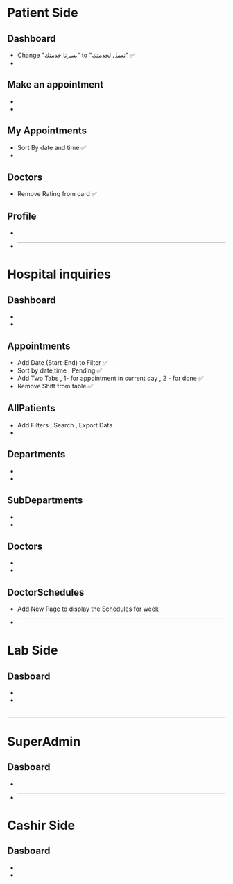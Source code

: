 # Patient Side

## Dashboard

- Change "يسرنا خدمتك" to "نعمل لخدمتك" ✅
-

## Make an appointment

-
-

## My Appointments

- Sort By date and time ✅
-

## Doctors

- Remove Rating from card ✅

## Profile

-
- ***

# Hospital inquiries

## Dashboard

-
-

## Appointments

- Add Date (Start-End) to Filter ✅
- Sort by date,time , Pending ✅
- Add Two Tabs , 1- for appointment in current day , 2 - for done ✅
- Remove Shift from table ✅

## AllPatients

- Add Filters , Search , Export Data
-

## Departments

-
-

## SubDepartments

-
-

## Doctors

-
-

## DoctorSchedules

- Add New Page to display the Schedules for week
- ***

# Lab Side

## Dasboard

-
-

##

---

# SuperAdmin

## Dasboard

-
- ***

# Cashir Side

## Dasboard

-
-
